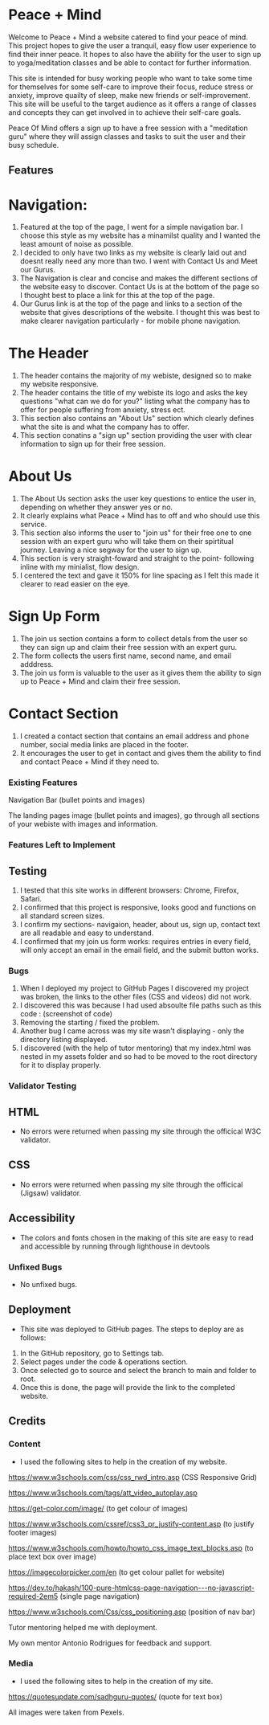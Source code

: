 # Peace + Mind

Welcome to Peace + Mind a website catered to find your peace of mind. This project hopes to give the user a tranquil, easy flow user experience to find their inner peace. It hopes to also have the ability for the user to sign up to yoga/meditation classes and be able to contact for further information. 

This site is intended for busy working people who want to take some time for themselves for some self-care to improve their focus, reduce stress or anxiety, improve quailty of sleep, make new friends or self-improvement. This site will be useful to the target audience as it offers a range of classes and concepts they can get involved in to achieve their self-care goals. 

Peace Of Mind offers a sign up to have a free session with a "meditation guru" where they will assign classes and tasks to suit the user and their busy schedule. 

## Features
# Navigation:

1. Featured at the top of the page, I went for a simple navigation bar. I choose this style as my website has a minamilst quality and I wanted the least amount of noise as possible.
2. I decided to only have two links as my website is clearly laid out and doesnt really need any more than two. I went with Contact Us and Meet our Gurus.
3. The Navigation is clear and concise and makes the different sections of the website easy to discover. Contact Us is at the bottom of the page so I thought best to place a link for this at the top of the page. 
4. Our Gurus link is at the top of the page and links to a section of the website that gives descriptions of the website. I thought this was best to make clearer navigation particularly - for mobile phone navigation. 

# The Header

1. The header contains the majority of my webiste, designed so to make my website responsive.
2. The header contains the title of my webiste its logo and asks the key questions "what can we do for you?" listing what the company has to offer for people suffering from anxiety, stress ect.  
3. This section also contains an "About Us" section which clearly defines what the site is and what the company has to offer. 
4. This section conatins a "sign up" section providing the user with clear information to sign up for their free session. 

# About Us

1. The About Us section asks the user key questions to entice the user in, depending on whether they answer yes or no. 
2. It clearly explains what Peace + Mind has to off and who should use this service. 
3. This section also informs the user to "join us" for their free one to one session with an expert guru who will take them on their spirtitual journey. Leaving a nice segway for the user to sign up. 
4. This section is very straight-foward and straight to the point- following inline with my minialist, flow design. 
5. I centered the text and gave it 150% for line spacing as I felt this made it clearer to read easier on the eye. 

# Sign Up Form

1. The join us section contains a form to collect detals from the user so they can sign up and claim their free session with an expert guru. 
2. The form collects the users first name, second name, and email adddress. 
3. The join us form is valuable to the user as it gives them the ability to sign up to Peace + Mind and claim their free session. 

# Contact Section

1. I created a contact section that contains an email address and phone number, social media links are placed in the footer. 
2. It encourages the user to get in contact and gives them the ability to find and contact Peace + Mind if they need to. 


### Existing Features

Navigation Bar (bullet points and images)

The landing pages image (bullet points and images), go through all sections of your webiste with images and information. 

### Features Left to Implement

## Testing

1. I tested that this site works in different browsers: Chrome, Firefox, Safari.
2. I confirmed that this project is responsive, looks good and functions on all standard screen sizes.
3. I confirm my sections- navigaion, header, about us, sign up, contact text are all readable and easy to understand. 
4. I confirmed that my join us form works: requires entries in every field, will only accept an email in the email field, and the submit button works. 

### Bugs

1. When I deployed my project to GitHub Pages I discovered my project was broken, the links to the other files (CSS and videos) did not work. 
2. I discovered this was because I had used absoulte file paths such as this code : (screenshot of code)
3. Removing the starting / fixed the problem. 
4. Another bug I came across was my site wasn't displaying - only the directory listing displayed. 
5. I discovered (with the help of tutor mentoring) that my index.html was nested in my assets folder and so had to be moved to the root directory for it to display properly. 

### Validator Testing

## HTML
- No errors were returned when passing my site through the officical W3C validator.

## CSS
- No errors were returned when passing my site through the officical (Jigsaw) validator.

## Accessibility
- The colors and fonts chosen in the making of this site are easy to read and accessible by running through lighthouse in devtools

### Unfixed Bugs

- No unfixed bugs.

## Deployment

- This site was deployed to GitHub pages. The steps to deploy are as follows:
1. In the GitHub repository, go to Settings tab.
2. Select pages under the code & operations section.
3. Once selected go to source and select the branch to main and folder to root. 
4. Once this is done, the page will provide the link to the completed website. 

## Credits

### Content

- I used the following sites to help in the creation of my website. 

https://www.w3schools.com/css/css_rwd_intro.asp (CSS Responsive Grid)

https://www.w3schools.com/tags/att_video_autoplay.asp 

https://get-color.com/image/ (to get colour of images)

https://www.w3schools.com/cssref/css3_pr_justify-content.asp (to justify footer images)

https://www.w3schools.com/howto/howto_css_image_text_blocks.asp (to place text box over image)

https://imagecolorpicker.com/en (to get colour pallet for website)

https://dev.to/hakash/100-pure-htmlcss-page-navigation---no-javascript-required-2em5 (single page navigation)

https://www.w3schools.com/Css/css_positioning.asp (position of nav bar)

Tutor mentoring helped me with deployment.

My own mentor Antonio Rodrigues for feedback and support. 


### Media

- I used the following sites to help in the creation of my site. 

https://quotesupdate.com/sadhguru-quotes/ (quote for text box)

All images were taken from Pexels.

